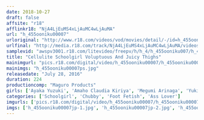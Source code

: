 ```yaml
---
date: 2018-10-27
draft: false
affsite: "r18"
afflinkr18: "NjA4LjEuMS4xLjAuMC4wLjAuMA"
url: "h_455ooniku00007"
urloriginal: "http://www.r18.com/videos/vod/movies/detail/-/id=h_455ooniku00007"
urlfinal: "http://media.r18.com/track/NjA4LjEuMS4xLjAuMC4wLjAuMA/videos/vod/movies/detail/-/id=h_455ooniku00007"
samplevid: "awspv3001.r18.com/litevideo/freepv/h/h_4/h_455ooniku007/h_455ooniku007_dmb_w.mp4"
title: "Cellulite Schoolgirl Voluptuous And Juicy Thighs"
mainimgurl: "pics.r18.com/digital/video/h_455ooniku00007/h_455ooniku00007ps.jpg"
mainimgs: "h_455ooniku00007ps.jpg"
releasedate: "July 28, 2016"
duration: 224
productioncomp: "Maguro Products"
girls: ['Ayaka Yuzuki', 'Amaho Claudia Kiriya', 'Megumi Arinaga', 'Yuki Saegusa']
categories: ['Schoolgirl', 'Chubby', 'Foot Fetish', 'Ass Lover']
imgurls: ['pics.r18.com/digital/video/h_455ooniku00007/h_455ooniku00007jp-1.jpg', 'pics.r18.com/digital/video/h_455ooniku00007/h_455ooniku00007jp-2.jpg', 'pics.r18.com/digital/video/h_455ooniku00007/h_455ooniku00007jp-3.jpg', 'pics.r18.com/digital/video/h_455ooniku00007/h_455ooniku00007jp-4.jpg', 'pics.r18.com/digital/video/h_455ooniku00007/h_455ooniku00007jp-5.jpg', 'pics.r18.com/digital/video/h_455ooniku00007/h_455ooniku00007jp-6.jpg', 'pics.r18.com/digital/video/h_455ooniku00007/h_455ooniku00007jp-7.jpg', 'pics.r18.com/digital/video/h_455ooniku00007/h_455ooniku00007jp-8.jpg', 'pics.r18.com/digital/video/h_455ooniku00007/h_455ooniku00007jp-9.jpg', 'pics.r18.com/digital/video/h_455ooniku00007/h_455ooniku00007jp-10.jpg', 'pics.r18.com/digital/video/h_455ooniku00007/h_455ooniku00007jp-11.jpg', 'pics.r18.com/digital/video/h_455ooniku00007/h_455ooniku00007jp-12.jpg', 'pics.r18.com/digital/video/h_455ooniku00007/h_455ooniku00007jp-13.jpg', 'pics.r18.com/digital/video/h_455ooniku00007/h_455ooniku00007jp-14.jpg', 'pics.r18.com/digital/video/h_455ooniku00007/h_455ooniku00007jp-15.jpg', 'pics.r18.com/digital/video/h_455ooniku00007/h_455ooniku00007jp-16.jpg', 'pics.r18.com/digital/video/h_455ooniku00007/h_455ooniku00007jp-17.jpg', 'pics.r18.com/digital/video/h_455ooniku00007/h_455ooniku00007jp-18.jpg', 'pics.r18.com/digital/video/h_455ooniku00007/h_455ooniku00007jp-19.jpg', 'pics.r18.com/digital/video/h_455ooniku00007/h_455ooniku00007jp-20.jpg']
imgs: ['h_455ooniku00007jp-1.jpg', 'h_455ooniku00007jp-2.jpg', 'h_455ooniku00007jp-3.jpg', 'h_455ooniku00007jp-4.jpg', 'h_455ooniku00007jp-5.jpg', 'h_455ooniku00007jp-6.jpg', 'h_455ooniku00007jp-7.jpg', 'h_455ooniku00007jp-8.jpg', 'h_455ooniku00007jp-9.jpg', 'h_455ooniku00007jp-10.jpg', 'h_455ooniku00007jp-11.jpg', 'h_455ooniku00007jp-12.jpg', 'h_455ooniku00007jp-13.jpg', 'h_455ooniku00007jp-14.jpg', 'h_455ooniku00007jp-15.jpg', 'h_455ooniku00007jp-16.jpg', 'h_455ooniku00007jp-17.jpg', 'h_455ooniku00007jp-18.jpg', 'h_455ooniku00007jp-19.jpg', 'h_455ooniku00007jp-20.jpg']
---
```

